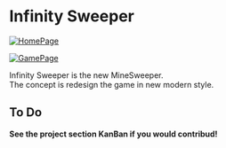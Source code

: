 # Infinity Sweeper

[![HomePage](https://i.postimg.cc/9XZTvNsT/Simulator-Screen-Shot-i-Phone-8-2021-12-12-at-22-22-44.png)](https://postimg.cc/7bPfzXHY)

[![GamePage](https://i.postimg.cc/FsxSKkrH/Simulator-Screen-Shot-i-Phone-8-2021-12-12-at-22-24-12.png)](https://postimg.cc/ppprGT5w)

Infinity Sweeper is the new MineSweeper.<br>
The concept is redesign the game in new modern style.

## To Do

**See the project section KanBan if you would contribud!**


